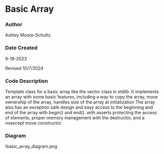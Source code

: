 
# Basic Array
### Author
Ashley Moore-Schultz

### Date Created
9-18-2023

Revised 10/7/2024

### Code Description
Template class for a basic array like the vector class in stdlib.
It implements an array with some basic features, including a way to copy the array,
move ownership of the array, handles size of the array at initialization 
The array also has an exception safe design
and easy access to the beginning and end of the array with begin() and end(). 
with asserts protecting the access of elements, 
proper memory management with the destructor, and a noexcept move constructor.

### Diagram
!basic_array_diagram.png
